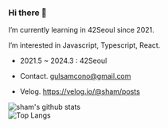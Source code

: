 ### Hi there 👋

I’m currently learning in 42Seoul since 2021.

I’m interested in Javascript, Typescript, React.

- 2021.5 ~ 2024.3 : 42Seoul

- Contact. gulsamcono@gmail.com
- Velog. https://velog.io/@sham/posts
    
<div>
  <img align="center" src="https://github-readme-stats.vercel.app/api?username=GulSam00&show_icons=true&theme=radical" alt="sham's github stats" />
</div>
<div>
  <img align="center" src="https://github-readme-stats.vercel.app/api/top-langs/?username=GulSam00&layout=compact" alt="Top Langs" />
</div>
<!--
**GulSam00/GulSam00** is a ✨ _special_ ✨ repository because its `README.md` (this file) appears on your GitHub profile.

Here are some ideas to get you started:

- 🔭 I’m currently working on ...
- 🌱 I’m currently learning ...
- 👯 I’m looking to collaborate on ...
- 🤔 I’m looking for help with ...
- 💬 Ask me about ...
- 📫 How to reach me: ...
- 😄 Pronouns: ...
- ⚡ Fun fact: ...
-->
